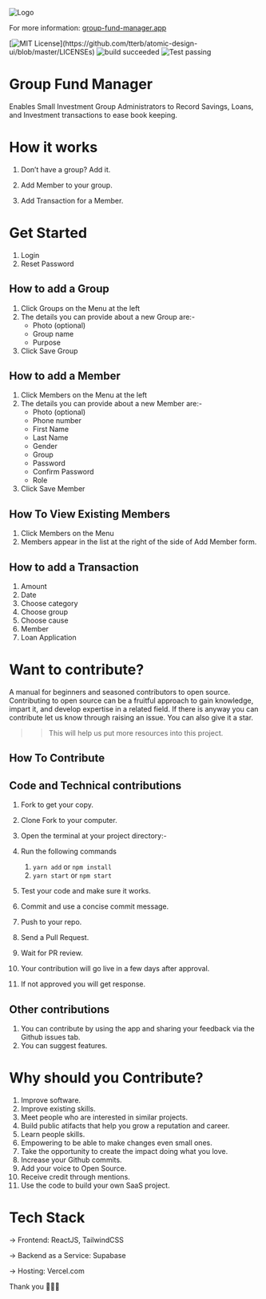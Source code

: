 ![Logo](public/logo192.png)

For more information: [group-fund-manager.app](https://group-fund-manager.vercel.app)

[![MIT License](https://img.shields.io/apm/l/atomic-design-ui.svg?)](https://github.com/tterb/atomic-design-ui/blob/master/LICENSEs)
![build succeeded](https://img.shields.io/badge/build-succeeded-brightgreen.svg)
![Test passing](https://img.shields.io/badge/Tests-passing-brightgreen.svg)

# Group Fund Manager

Enables Small Investment Group Administrators to Record Savings, Loans, and Investment transactions to ease book keeping.

# How it works

1. Don’t have a group? Add it.

2. Add Member to your group.

3. Add Transaction for a Member.

# Get Started

1. Login
2. Reset Password

## How to add a Group

1. Click Groups on the Menu at the left
2. The details you can provide about a new Group are:-
    - Photo (optional)
    - Group name
    - Purpose
3. Click Save Group

## How to add a Member

1. Click Members on the Menu at the left
2. The details you can provide about a new Member are:-
    - Photo (optional)
    - Phone number
    - First Name
    - Last Name
    - Gender
    - Group
    - Password
    - Confirm Password
    - Role
3. Click Save Member

## How To View Existing Members

1. Click Members on the Menu
2. Members appear in the list at the right of the side of Add Member form.

## How to add a Transaction

1. Amount
2. Date
3. Choose category
4. Choose group
5. Choose cause
6. Member
7. Loan Application

# Want to contribute?

A manual for beginners and seasoned contributors to open source.
Contributing to open source can be a fruitful approach to gain knowledge, impart it, and develop expertise in a related field.
If there is anyway you can contribute let us know through raising an issue.
You can also give it a star.

> > This will help us put more resources into this project.

## How To Contribute

## Code and Technical contributions

1. Fork to get your copy.
2. Clone Fork to your computer.
3. Open the terminal at your project directory:-
4. Run the following commands

    1. `yarn add` or `npm install`
    2. `yarn start` or `npm start`

5. Test your code and make sure it works.
6. Commit and use a concise commit message.
7. Push to your repo.
8. Send a Pull Request.
9. Wait for PR review.

10. Your contribution will go live in a few days after approval.

11. If not approved you will get response.

## Other contributions

1. You can contribute by using the app and sharing your feedback via the Github issues tab.
2. You can suggest features.

# Why should you Contribute?

1. Improve software.
2. Improve existing skills.
3. Meet people who are interested in similar projects.
4. Build public atifacts that help you grow a reputation and career.
5. Learn people skills.
6. Empowering to be able to make changes even small ones.
7. Take the opportunity to create the impact doing what you love.
8. Increase your Github commits.
9. Add your voice to Open Source.
10. Receive credit through mentions.
11. Use the code to build your own SaaS project.

# Tech Stack

→ Frontend: ReactJS, TailwindCSS

→ Backend as a Service: Supabase

→ Hosting: Vercel.com

Thank you 🙂👍🏽
